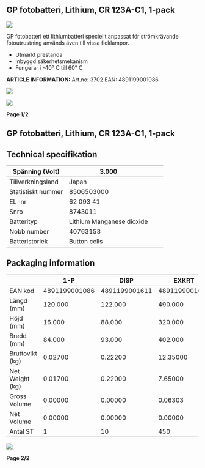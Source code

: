 ## GP fotobatteri, Lithium, CR 123A-C1, 1-pack

![](images/_page_0_Picture_3.jpeg)

GP fotobatteri ett lithiumbatteri speciellt anpassat för strömkrävande fotoutrustning används även till vissa ficklampor.

- Utmärkt prestanda
- Inbyggd säkerhetsmekanism
- Fungerar i -40° C till 60° C

**ARTICLE INFORMATION:** Art.no: 3702 EAN: 4891199001086

![](images/_page_0_Picture_9.jpeg)

![](images/_page_0_Picture_11.jpeg)

**Page 1/2**

## GP fotobatteri, Lithium, CR 123A-C1, 1-pack

## **Technical specifikation**

| Spänning (Volt)    | 3.000                     |  |  |
|--------------------|---------------------------|--|--|
| Tillverkningsland  | Japan                     |  |  |
| Statistiskt nummer | 8506503000                |  |  |
| EL-nr              | 62 093 41                 |  |  |
| Snro               | 8743011                   |  |  |
| Batterityp         | Lithium Manganese dioxide |  |  |
| Nobb number        | 40763153                  |  |  |
| Batteristorlek     | Button cells              |  |  |

## **Packaging information**

|                 | 1-P           | DISP          | EXKRT         | ST      |
|-----------------|---------------|---------------|---------------|---------|
| EAN kod         | 4891199001086 | 4891199001611 | 4891199001628 |         |
| Längd (mm)      | 120.000       | 122.000       | 490.000       | 0.000   |
| Höjd (mm)       | 16.000        | 88.000        | 320.000       | 34.500  |
| Bredd (mm)      | 84.000        | 93.000        | 402.000       | 16.800  |
| Bruttovikt (kg) | 0.02700       | 0.22200       | 12.35000      | 0.02700 |
| Net Weight (kg) | 0.01700       | 0.22000       | 7.65000       | 0.01700 |
| Gross Volume    | 0.00000       | 0.00000       | 0.06303       | 0.00014 |
| Net Volume      | 0.00000       | 0.00000       | 0.00000       | 0.00000 |
| Antal ST        | 1             | 10            | 450           | 1       |

![](images/_page_1_Picture_7.jpeg)

**Page 2/2**